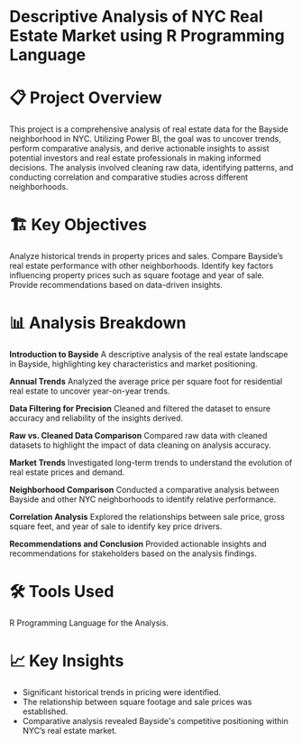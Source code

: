 # Descriptive Analysis of NYC Real Estate Market using R Programming Language

# 📋 Project Overview
This project is a comprehensive analysis of real estate data for the Bayside neighborhood in NYC. Utilizing Power BI, the goal was to uncover trends, perform comparative analysis, and derive actionable insights to assist potential investors and real estate professionals in making informed decisions. The analysis involved cleaning raw data, identifying patterns, and conducting correlation and comparative studies across different neighborhoods.

# 🏗️ Key Objectives
Analyze historical trends in property prices and sales.
Compare Bayside’s real estate performance with other neighborhoods.
Identify key factors influencing property prices such as square footage and year of sale.
Provide recommendations based on data-driven insights.

# 📊 Analysis Breakdown

**Introduction to Bayside**
A descriptive analysis of the real estate landscape in Bayside, highlighting key characteristics and market positioning.

**Annual Trends**
Analyzed the average price per square foot for residential real estate to uncover year-on-year trends.

**Data Filtering for Precision**
Cleaned and filtered the dataset to ensure accuracy and reliability of the insights derived.

**Raw vs. Cleaned Data Comparison**
Compared raw data with cleaned datasets to highlight the impact of data cleaning on analysis accuracy.

**Market Trends**
Investigated long-term trends to understand the evolution of real estate prices and demand.

**Neighborhood Comparison**
Conducted a comparative analysis between Bayside and other NYC neighborhoods to identify relative performance.

**Correlation Analysis**
Explored the relationships between sale price, gross square feet, and year of sale to identify key price drivers.

**Recommendations and Conclusion**
Provided actionable insights and recommendations for stakeholders based on the analysis findings.

# 🛠️ Tools Used
R Programming Language for the Analysis.

# 📈 Key Insights
- Significant historical trends in pricing were identified.
- The relationship between square footage and sale prices was established.
- Comparative analysis revealed Bayside's competitive positioning within NYC’s real estate market.


